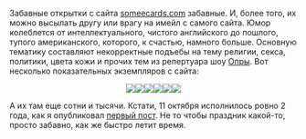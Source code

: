 Забавные открытки с сайта <a href="http://www.someecards.com/">someecards.com</a> забавные. И, более того, их можно высылать другу или врагу на имейл с самого сайта. Юмор колеблется от интеллектуального, чистого английского до пошлого, тупого американского, которого, к счастью, намного больше. Основную тематику составляют некорректные подъебы на тему религии, секса, политики, цвета кожи и прочих тем из репертуара шоу <a href="http://ru.wikipedia.org/wiki/Уинфри,_Опра">Опры</a>. Вот несколько показательных экземпляров с сайта: <p style="text-align: center;"><img src="http://mail2.someecards.com/filestorage/eday_14.jpg"><img src="http://mail2.someecards.com/filestorage/han_04.jpg"><img src="http://mail2.someecards.com/filestorage/sea_23.jpg"><img src="http://mail2.someecards.com/filestorage/spo_46.jpg"><img src="http://mail2.someecards.com/filestorage/thi_64.jpg"><img src="http://mail2.someecards.com/filestorage/soto_60.jpg"><p style="text-align: left;">А их там еще сотни и тысячи. Кстати, 11 октября исполнилось ровно 2 года, как я опубликовал <a href="/archive/2006/10/11">первый пост</a>. Не то чтобы праздник какой-то, просто забавно, как же быстро летит время. </p></p>